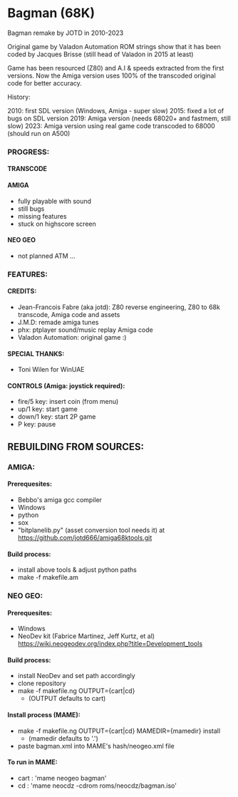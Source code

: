 # Bagman (68K)

Bagman remake by JOTD in 2010-2023

Original game by Valadon Automation
ROM strings show that it has been coded by Jacques Brisse (still head of Valadon in 2015 at least)

Game has been resourced (Z80) and A.I & speeds extracted from the first versions. Now the Amiga version
uses 100% of the transcoded original code for better accuracy.

History: 

2010: first SDL version (Windows, Amiga - super slow)
2015: fixed a lot of bugs on SDL version
2019: Amiga version (needs 68020+ and fastmem, still slow)
2023: Amiga version using real game code transcoded to 68000 (should run on A500)


### PROGRESS:

#### TRANSCODE


#### AMIGA

- fully playable with sound
- still bugs
- missing features
- stuck on highscore screen

#### NEO GEO

- not planned ATM ...

### FEATURES:

#### CREDITS:

- Jean-Francois Fabre (aka jotd): Z80 reverse engineering, Z80 to 68k transcode, Amiga code and assets
- J.M.D: remade amiga tunes
- phx: ptplayer sound/music replay Amiga code
- Valadon Automation: original game :)

#### SPECIAL THANKS:

- Toni Wilen for WinUAE

#### CONTROLS (Amiga: joystick required):

- fire/5 key: insert coin (from menu)
- up/1 key: start game
- down/1 key: start 2P game
- P key: pause

## REBUILDING FROM SOURCES:

### AMIGA:

#### Prerequesites:

- Bebbo's amiga gcc compiler
- Windows
- python
- sox
- "bitplanelib.py" (asset conversion tool needs it) at https://github.com/jotd666/amiga68ktools.git

#### Build process:

- install above tools & adjust python paths
- make -f makefile.am

### NEO GEO:

#### Prerequesites:

- Windows
- NeoDev kit (Fabrice Martinez, Jeff Kurtz, et al)  
  https://wiki.neogeodev.org/index.php?title=Development_tools

#### Build process:

- install NeoDev and set path accordingly
- clone repository
- make -f makefile.ng OUTPUT={cart|cd}
  - (OUTPUT defaults to cart)
  
#### Install process (MAME):

- make -f makefile.ng OUTPUT={cart|cd} MAMEDIR={mamedir} install
  - (mamedir defaults to '.')
- paste bagman.xml into MAME's hash/neogeo.xml file

#### To run in MAME:

- cart : 'mame neogeo bagman'
- cd : 'mame neocdz -cdrom roms/neocdz/bagman.iso'
  
